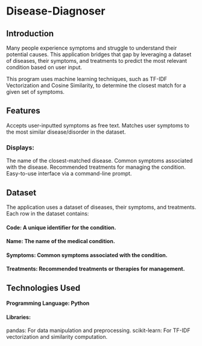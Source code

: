 # Disease-Diagnoser

## Introduction
Many people experience symptoms and struggle to understand their potential causes. This application bridges that gap by leveraging a dataset of diseases, their symptoms, and treatments to predict the most relevant condition based on user input.

This program uses machine learning techniques, such as TF-IDF Vectorization and Cosine Similarity, to determine the closest match for a given set of symptoms.

## Features

Accepts user-inputted symptoms as free text.
Matches user symptoms to the most similar disease/disorder in the dataset.

### Displays:
The name of the closest-matched disease.
Common symptoms associated with the disease.
Recommended treatments for managing the condition.
Easy-to-use interface via a command-line prompt.

## Dataset
The application uses a dataset of diseases, their symptoms, and treatments. Each row in the dataset contains:

#### Code: A unique identifier for the condition.
#### Name: The name of the medical condition.
#### Symptoms: Common symptoms associated with the condition.
#### Treatments: Recommended treatments or therapies for management.

## Technologies Used

#### Programming Language: Python

#### Libraries:
pandas: For data manipulation and preprocessing.
scikit-learn: For TF-IDF vectorization and similarity computation.

